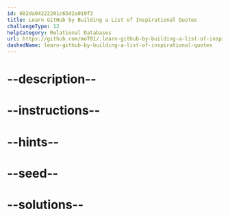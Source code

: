 ```yaml
---
id: 602da04222201c65d2a019f3
title: Learn GitHub by Building a List of Inspirational Quotes
challengeType: 12
helpCategory: Relational Databases
url: https://github.com/moT01/.learn-github-by-building-a-list-of-inspirational-quotes
dashedName: learn-github-by-building-a-list-of-inspirational-quotes
---
```


# --description--

# --instructions--

# --hints--

# --seed--

# --solutions--

